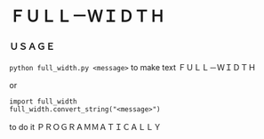 # ＦＵＬＬ－ＷＩＤＴＨ

### ＵＳＡＧＥ

`python full_width.py <message>` to make text ＦＵＬＬ－ＷＩＤＴＨ

or

```
import full_width
full_width.convert_string("<message>")
```
to do it ＰＲＯＧＲＡＭＭＡＴＩＣＡＬＬＹ